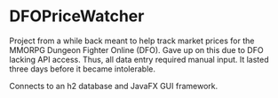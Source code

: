 # DFOPriceWatcher

Project from a while back meant to help track market prices for the MMORPG Dungeon Fighter Online (DFO). Gave up on this due to DFO lacking API access. Thus, all data entry required manual input. It lasted three days before it became intolerable.

Connects to an h2 database and JavaFX GUI framework.
